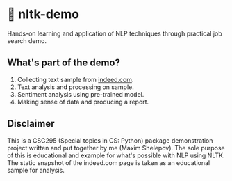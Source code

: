# 📖 nltk-demo
Hands-on learning and application of NLP techniques through practical job search demo.

## What's part of the demo?
1. Collecting text sample from [indeed.com](https://www.indeed.com).
2. Text analysis and processing on sample.
3. Sentiment analysis using pre-trained model.
4. Making sense of data and producing a report.

## Disclaimer
This is a CSC295 (Special topics in CS: Python) package demonstration project written and put together by me (Maxim Shelepov). The sole purpose of this is educational and example for what's possible with NLP using NLTK. The static snapshot of the indeed.com page is taken as an educational sample for analysis.
